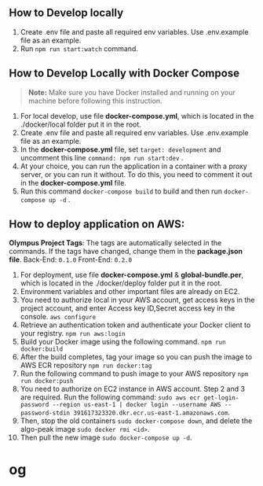 ## How to Develop locally

1. Create .env file and paste all required env variables. Use .env.example file as an example.
2. Run `npm run start:watch` command.

## How to Develop Locally with Docker Compose

> **Note:** Make sure you have Docker installed and running on your machine before following this instruction.

1. For local develop, use file **docker-compose.yml**, which is located in the ./docker/local folder put it in the root.
2. Create .env file and paste all required env variables. Use .env.example file as an example.
3. In the **docker-compose.yml** file, set `target: development` and uncomment this line `command: npm run start:dev` .
4. At your choice, you can run the application in a container with a proxy server, or you can run it without. To do this, you need to comment it out in the **docker-compose.yml** file.
5. Run this command `docker-compose build` to build and then run `docker-compose up -d` .

## How to deploy application on AWS:

**Olympus Project Tags**:
The tags are automatically selected in the commands. If the tags have changed, change them in the **package.json file**.
Back-End: `0.1.0`
Front-End: `0.2.0`

1. For deployment, use file **docker-compose.yml** & **global-bundle.per**, which is located in the ./docker/deploy folder put it in the root.
2. Environment variables and other important files are already on EC2.
3. You need to authorize local in your AWS account, get access keys in the project account, and enter Access key ID,Secret access key in the console. `aws configure`
4. Retrieve an authentication token and authenticate your Docker client to your registry. `npm run aws:login`
5. Build your Docker image using the following command. `npm run docker:build`
6. After the build completes, tag your image so you can push the image to AWS ECR repository `npm run docker:tag`
7. Run the following command to push image to your AWS repository `npm run docker:push`
8. You need to authorize on EC2 instance in AWS account. Step 2 and 3 are required.
   Run the following command: `sudo aws ecr get-login-password --region us-east-1 | docker login --username AWS --password-stdin 391617323320.dkr.ecr.us-east-1.amazonaws.com`.
9. Then, stop the old containers `sudo docker-compose down`, and delete the algo-peak image `sudo docker rmi <id>`.
10. Then pull the new image `sudo docker-compose up -d`.
# og
